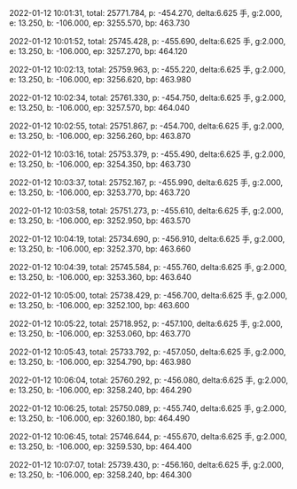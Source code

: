 2022-01-12 10:01:31, total: 25771.784, p: -454.270, delta:6.625 手, g:2.000, e: 13.250, b: -106.000, ep: 3255.570, bp: 463.730

2022-01-12 10:01:52, total: 25745.428, p: -455.690, delta:6.625 手, g:2.000, e: 13.250, b: -106.000, ep: 3257.270, bp: 464.120

2022-01-12 10:02:13, total: 25759.963, p: -455.220, delta:6.625 手, g:2.000, e: 13.250, b: -106.000, ep: 3256.620, bp: 463.980

2022-01-12 10:02:34, total: 25761.330, p: -454.750, delta:6.625 手, g:2.000, e: 13.250, b: -106.000, ep: 3257.570, bp: 464.040

2022-01-12 10:02:55, total: 25751.867, p: -454.700, delta:6.625 手, g:2.000, e: 13.250, b: -106.000, ep: 3256.260, bp: 463.870

2022-01-12 10:03:16, total: 25753.379, p: -455.490, delta:6.625 手, g:2.000, e: 13.250, b: -106.000, ep: 3254.350, bp: 463.730

2022-01-12 10:03:37, total: 25752.167, p: -455.990, delta:6.625 手, g:2.000, e: 13.250, b: -106.000, ep: 3253.770, bp: 463.720

2022-01-12 10:03:58, total: 25751.273, p: -455.610, delta:6.625 手, g:2.000, e: 13.250, b: -106.000, ep: 3252.950, bp: 463.570

2022-01-12 10:04:19, total: 25734.690, p: -456.910, delta:6.625 手, g:2.000, e: 13.250, b: -106.000, ep: 3252.370, bp: 463.660

2022-01-12 10:04:39, total: 25745.584, p: -455.760, delta:6.625 手, g:2.000, e: 13.250, b: -106.000, ep: 3253.360, bp: 463.640

2022-01-12 10:05:00, total: 25738.429, p: -456.700, delta:6.625 手, g:2.000, e: 13.250, b: -106.000, ep: 3252.100, bp: 463.600

2022-01-12 10:05:22, total: 25718.952, p: -457.100, delta:6.625 手, g:2.000, e: 13.250, b: -106.000, ep: 3253.060, bp: 463.770

2022-01-12 10:05:43, total: 25733.792, p: -457.050, delta:6.625 手, g:2.000, e: 13.250, b: -106.000, ep: 3254.790, bp: 463.980

2022-01-12 10:06:04, total: 25760.292, p: -456.080, delta:6.625 手, g:2.000, e: 13.250, b: -106.000, ep: 3258.240, bp: 464.290

2022-01-12 10:06:25, total: 25750.089, p: -455.740, delta:6.625 手, g:2.000, e: 13.250, b: -106.000, ep: 3260.180, bp: 464.490

2022-01-12 10:06:45, total: 25746.644, p: -455.670, delta:6.625 手, g:2.000, e: 13.250, b: -106.000, ep: 3259.530, bp: 464.400

2022-01-12 10:07:07, total: 25739.430, p: -456.160, delta:6.625 手, g:2.000, e: 13.250, b: -106.000, ep: 3258.240, bp: 464.300